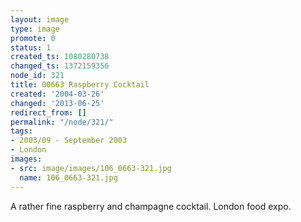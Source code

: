 ```yaml
---
layout: image
type: image
promote: 0
status: 1
created_ts: 1080280738
changed_ts: 1372159356
node_id: 321
title: 00663 Raspberry Cocktail
created: '2004-03-26'
changed: '2013-06-25'
redirect_from: []
permalink: "/node/321/"
tags:
- 2003/09 - September 2003
- London
images:
- src: image/images/106_0663-321.jpg
  name: 106_0663-321.jpg
---
```

A rather fine raspberry and champagne cocktail.  London food expo.
